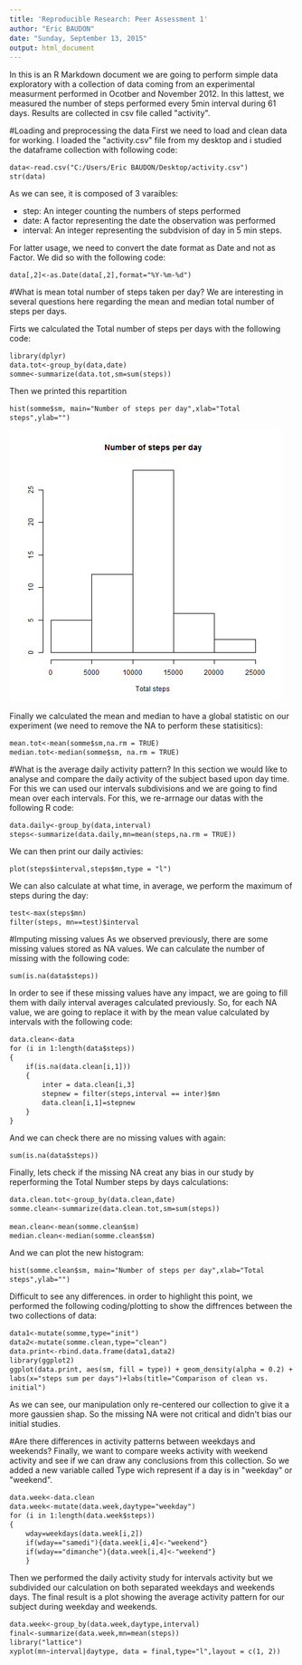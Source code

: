 ```yaml
---
title: 'Reproducible Research: Peer Assessment 1'
author: "Eric BAUDON"
date: "Sunday, September 13, 2015"
output: html_document
---
```


In this is an R Markdown document we are going to perform simple data exploratory with a collection of data coming from an experimental measurment performed in Ocotber and November 2012. In this lattest, we measured the number of steps performed every 5min interval during 61 days. Results are collected in csv file called "activity".

#Loading and preprocessing the data
First we need to load and clean data for working. I loaded the "activity.csv" file from my desktop and i studied the dataframe collection with following code:

```{r,echo = TRUE }
data<-read.csv("C:/Users/Eric BAUDON/Desktop/activity.csv")
str(data)
```

As we can see, it is composed of 3 varaibles:
- step: An integer counting the numbers of steps performed
- date: A factor representing the date the observation was performed
- interval: An integer representing the subdvision of day in 5 min steps.

For latter usage, we need to convert the date format as Date and not as Factor. We did so with the following code:

```{r, echo=TRUE}
data[,2]<-as.Date(data[,2],format="%Y-%m-%d")
```


#What is mean total number of steps taken per day?
We are interesting in several questions here regarding the mean and median total number of steps per days. 

Firts we calculated the Total number of steps per days with the following code:
```{r, echo=TRUE}
library(dplyr)
data.tot<-group_by(data,date)
somme<-summarize(data.tot,sm=sum(steps))
```

Then we printed this repartition 
```{r, echo=TRUE}
hist(somme$sm, main="Number of steps per day",xlab="Total steps",ylab="")
```
![alt tag](https://github.com/ericbaudon/RepData_PeerAssessment1/blob/master/Plots/Plot1.png)

Finally we calculated the mean and median to have a global statistic on our experiment (we need to remove the NA to perform these statisitics):
```{r, echo=TRUE}
mean.tot<-mean(somme$sm,na.rm = TRUE)
median.tot<-median(somme$sm, na.rm = TRUE)
```


#What is the average daily activity pattern?
In this section we would like to analyse and compare the daily activity of the subject based upon day time. For this we can used our intervals subdivisions and we are going to find mean over each intervals.
For this, we re-arrnage our datas with the following R code:

```{r, echo=TRUE}
data.daily<-group_by(data,interval)
steps<-summarize(data.daily,mn=mean(steps,na.rm = TRUE))
```

We can then print our daily activies:
```{r, echo=TRUE}
plot(steps$interval,steps$mn,type = "l")
```

We can also calculate at what time, in average, we perform the maximum of steps during the day:
```{r, echo=TRUE}
test<-max(steps$mn)
filter(steps, mn==test)$interval
```


#Imputing missing values
As we observed previously, there are some missing values stored as NA values. We can calculate the number of missing with the following code:
```{r, echo=TRUE}
sum(is.na(data$steps))
```

In order to see if these missing values have any impact, we are going to fill them with daily interval averages calculated previously. So, for each NA value, we are going to replace it with by the mean value calculated by intervals with the following code:
```{r, echo=TRUE}
data.clean<-data
for (i in 1:length(data$steps))
{
    if(is.na(data.clean[i,1]))
    {
        inter = data.clean[i,3]
        stepnew = filter(steps,interval == inter)$mn
        data.clean[i,1]=stepnew
    }
}
```

And we can check there are no missing values with again:
```{r, echo=TRUE}
sum(is.na(data$steps))
```

Finally, lets check if the missing NA creat any bias in our study by reperforming the Total Number steps by days calculations:
```{r, echo=TRUE}
data.clean.tot<-group_by(data.clean,date)
somme.clean<-summarize(data.clean.tot,sm=sum(steps))

mean.clean<-mean(somme.clean$sm)
median.clean<-median(somme.clean$sm)
```

And we can plot the new histogram:
```{r, echo=TRUE}
hist(somme.clean$sm, main="Number of steps per day",xlab="Total steps",ylab="")
```

Difficult to see any differences. in order to highlight this point, we performed the following coding/plotting to show the diffrences between the two collections of data:
```{r, echo=TRUE}
data1<-mutate(somme,type="init")
data2<-mutate(somme.clean,type="clean")
data.print<-rbind.data.frame(data1,data2)
library(ggplot2)
ggplot(data.print, aes(sm, fill = type)) + geom_density(alpha = 0.2) + labs(x="steps sum per days")+labs(title="Comparison of clean vs. initial")
```

As we can see, our manipulation only re-centered our collection to give it a more gaussien shap. So the missing NA were not critical and didn't bias our initial studies.


#Are there differences in activity patterns between weekdays and weekends?
Finally, we want to compare weeks activity with weekend activity and see if we can draw any conclusions from this collection. So we added a new variable called Type wich represent if a day is in "weekday" or "weekend".
```{r, echo=TRUE}
data.week<-data.clean
data.week<-mutate(data.week,daytype="weekday")
for (i in 1:length(data.week$steps))
{
    wday=weekdays(data.week[i,2])
    if(wday=="samedi"){data.week[i,4]<-"weekend"}
    if(wday=="dimanche"){data.week[i,4]<-"weekend"}
    }
```

Then we performed the daily activity study for intervals activity but we subdivided our calculation on both separated weekdays and weekends days. The final result is a plot showing the average activity pattern for our subject during weekday and weekends.
```{r, echo=TRUE}
data.week<-group_by(data.week,daytype,interval)
final<-summarize(data.week,mn=mean(steps))
library("lattice")
xyplot(mn~interval|daytype, data = final,type="l",layout = c(1, 2))
```



